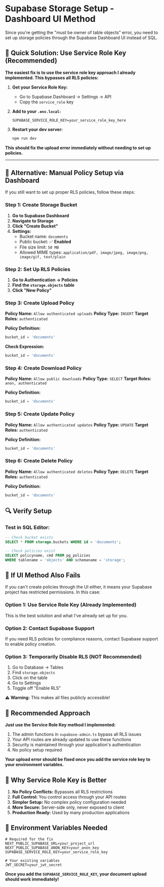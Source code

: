 # Supabase Storage Setup - Dashboard UI Method

Since you're getting the "must be owner of table objects" error, you need to set up storage policies through the Supabase Dashboard UI instead of SQL.

## 🎯 Quick Solution: Use Service Role Key (Recommended)

**The easiest fix is to use the service role key approach I already implemented. This bypasses all RLS policies:**

1. **Get your Service Role Key:**
   - Go to Supabase Dashboard → Settings → API
   - Copy the `service_role` key

2. **Add to your `.env.local`:**
   ```env
   SUPABASE_SERVICE_ROLE_KEY=your_service_role_key_here
   ```

3. **Restart your dev server:**
   ```bash
   npm run dev
   ```

**This should fix the upload error immediately without needing to set up policies.**

---

## 🔧 Alternative: Manual Policy Setup via Dashboard

If you still want to set up proper RLS policies, follow these steps:

### Step 1: Create Storage Bucket

1. **Go to Supabase Dashboard**
2. **Navigate to Storage**
3. **Click "Create Bucket"**
4. **Settings:**
   - Bucket name: `documents`
   - Public bucket: ✅ **Enabled**
   - File size limit: `50 MB`
   - Allowed MIME types: `application/pdf, image/jpeg, image/png, image/gif, text/plain`

### Step 2: Set Up RLS Policies

1. **Go to Authentication → Policies**
2. **Find the `storage.objects` table**
3. **Click "New Policy"**

### Step 3: Create Upload Policy

**Policy Name:** `Allow authenticated uploads`
**Policy Type:** `INSERT`
**Target Roles:** `authenticated`

**Policy Definition:**
```sql
bucket_id = 'documents'
```

**Check Expression:**
```sql
bucket_id = 'documents'
```

### Step 4: Create Download Policy

**Policy Name:** `Allow public downloads`
**Policy Type:** `SELECT`
**Target Roles:** `anon, authenticated`

**Policy Definition:**
```sql
bucket_id = 'documents'
```

### Step 5: Create Update Policy

**Policy Name:** `Allow authenticated updates`
**Policy Type:** `UPDATE`
**Target Roles:** `authenticated`

**Policy Definition:**
```sql
bucket_id = 'documents'
```

### Step 6: Create Delete Policy

**Policy Name:** `Allow authenticated deletes`
**Policy Type:** `DELETE`
**Target Roles:** `authenticated`

**Policy Definition:**
```sql
bucket_id = 'documents'
```

## 🔍 Verify Setup

### Test in SQL Editor:
```sql
-- Check bucket exists
SELECT * FROM storage.buckets WHERE id = 'documents';

-- Check policies exist
SELECT policyname, cmd FROM pg_policies 
WHERE tablename = 'objects' AND schemaname = 'storage';
```

## 🚨 If UI Method Also Fails

If you can't create policies through the UI either, it means your Supabase project has restricted permissions. In this case:

### Option 1: Use Service Role Key (Already Implemented)
This is the best solution and what I've already set up for you.

### Option 2: Contact Supabase Support
If you need RLS policies for compliance reasons, contact Supabase support to enable policy creation.

### Option 3: Temporarily Disable RLS (NOT Recommended)
1. Go to Database → Tables
2. Find `storage.objects`
3. Click on the table
4. Go to Settings
5. Toggle off "Enable RLS"

⚠️ **Warning:** This makes all files publicly accessible!

## 🎯 Recommended Approach

**Just use the Service Role Key method I implemented:**

1. The admin functions in `supabase-admin.ts` bypass all RLS issues
2. Your API routes are already updated to use these functions
3. Security is maintained through your application's authentication
4. No policy setup required

**Your upload error should be fixed once you add the service role key to your environment variables.**

## 🔐 Why Service Role Key is Better

1. **No Policy Conflicts:** Bypasses all RLS restrictions
2. **Full Control:** You control access through your API routes
3. **Simpler Setup:** No complex policy configuration needed
4. **More Secure:** Server-side only, never exposed to client
5. **Production Ready:** Used by many production applications

## 📝 Environment Variables Needed

```env
# Required for the fix
NEXT_PUBLIC_SUPABASE_URL=your_project_url
NEXT_PUBLIC_SUPABASE_ANON_KEY=your_anon_key
SUPABASE_SERVICE_ROLE_KEY=your_service_role_key

# Your existing variables
JWT_SECRET=your_jwt_secret
```

**Once you add the `SUPABASE_SERVICE_ROLE_KEY`, your document upload should work immediately!**